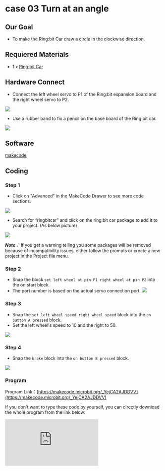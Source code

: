 ﻿# case 03 Turn at an angle

## Our Goal

- To make the Ring:bit Car draw a circle in the clockwise direction.

## Requiered Materials

- 1 x [Ring:bit Car](https://shop.elecfreaks.com/products/elecfreaks-micro-bit-ring-bit-v2-car-kit-without-micro-bit-board?_pos=4&_sid=66ba68dec&_ss=r)

## Hardware Connect

- Connect the left wheel servo to P1 of the Ring:bit expansion board and the right wheel servo to P2.

![](https://wiki-media-ef.oss-cn-hongkong.aliyuncs.com/i18n/en/docusaurus-plugin-content-docs/current/microbit/microbit-smart-car/microbit-ringbit-car-v2/images/jBVHea8.png)

- Use a rubber band to fix a pencil on the base board of the Ring:bit car.

![](https://wiki-media-ef.oss-cn-hongkong.aliyuncs.com/i18n/en/docusaurus-plugin-content-docs/current/microbit/microbit-smart-car/microbit-ringbit-car-v2/images/EfYkq79.jpg)

## Software

[makecode](https://makecode.microbit.org/#)

## Coding

### Step 1
- Click on "Advanced" in the MakeCode Drawer to see more code sections.

![](https://wiki-media-ef.oss-cn-hongkong.aliyuncs.com/i18n/en/docusaurus-plugin-content-docs/current/microbit/microbit-smart-car/microbit-ringbit-car-v2/images/2qCyzQ7.png)

- Search for “ringbitcar” and click on the ring:bit car package to add it to your project. (As below picture)

![](https://wiki-media-ef.oss-cn-hongkong.aliyuncs.com/i18n/en/docusaurus-plugin-content-docs/current/microbit/microbit-smart-car/microbit-ringbit-car-v2/images/1Wq2Mov.jpg)

***Note：*** If you get a warning telling you some packages will be removed because of incompatibility issues, either follow the prompts or create a new project in the Project file menu.

### Step 2

- Snap the block `set left wheel at pin P1 right wheel at pin P2` into the on start block.
- The port number is based on the actual servo connection port.
![](https://wiki-media-ef.oss-cn-hongkong.aliyuncs.com/i18n/en/docusaurus-plugin-content-docs/current/microbit/microbit-smart-car/microbit-ringbit-car-v2/images/igG5TVD.png)

### Step 3

- Snap the `set left wheel speed right wheel speed` block into the `on button A pressed` block.
- Set the left wheel's speed to 10 and the right to 50.

![](https://wiki-media-ef.oss-cn-hongkong.aliyuncs.com/i18n/en/docusaurus-plugin-content-docs/current/microbit/microbit-smart-car/microbit-ringbit-car-v2/images/Mnakk7a.png)


### Step 4

- Snap the `brake` block into the `on button B pressed` block.

![](https://wiki-media-ef.oss-cn-hongkong.aliyuncs.com/i18n/en/docusaurus-plugin-content-docs/current/microbit/microbit-smart-car/microbit-ringbit-car-v2/images/4UStidJ.png)


### Program

Program Link：[https://makecode.microbit.org/_YejCA2AJDDVV](https://makecode.microbit.org/_YejCA2AJDDVV)

If you don't want to type these code by yourself, you can directly download the whole program from the link below:

<div
    style={{
        position: 'relative',
        paddingBottom: '60%',
        overflow: 'hidden',
    }}
>
    <iframe
        src="https://makecode.microbit.org/_YejCA2AJDDVV"
        frameborder="0"
        sandbox="allow-popups allow-forms allow-scripts allow-same-origin"
        style={{
            position: 'absolute',
            width: '100%',
            height: '100%',
        }}
    />
</div>


## Result

- On button A pressed, the car draws a circle.
- On button B pressed, stop car.

![](https://wiki-media-ef.oss-cn-hongkong.aliyuncs.com/i18n/en/docusaurus-plugin-content-docs/current/microbit/microbit-smart-car/microbit-ringbit-car-v2/images/HStJeJY.jpg)

## Think

- How can you make your car draw an eight?

## Questions



## More Information
